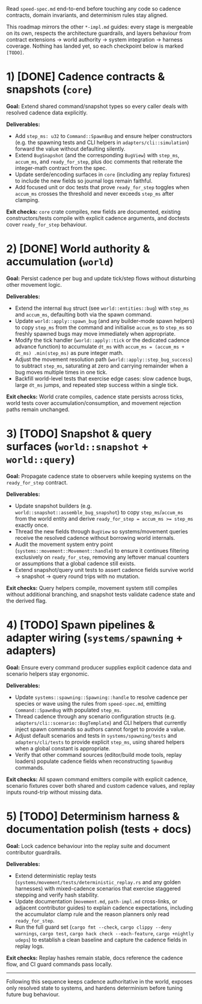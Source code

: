 Read `speed-spec.md` end-to-end before touching any code so cadence contracts,
domain invariants, and determinism rules stay aligned.

This roadmap mirrors the other `*-impl.md` guides: every stage is mergeable on
its own, respects the architecture guardrails, and layers behaviour from
contract extensions → world authority → system integration → harness coverage.
Nothing has landed yet, so each checkpoint below is marked `[TODO]`.

# 1) [DONE] Cadence contracts & snapshots (`core`)

**Goal:** Extend shared command/snapshot types so every caller deals with
resolved cadence data explicitly.

**Deliverables:**

* Add `step_ms: u32` to `Command::SpawnBug` and ensure helper constructors (e.g.
  the spawning tests and CLI helpers in `adapters/cli::simulation`) forward the
  value without defaulting silently.
* Extend `BugSnapshot` (and the corresponding `BugView`) with `step_ms`,
  `accum_ms`, and `ready_for_step`, plus doc comments that reiterate the
  integer-math contract from the spec.
* Update serde/encoding surfaces in `core` (including any replay fixtures) to
  include the new fields so journal logs remain faithful.
* Add focused unit or doc tests that prove `ready_for_step` toggles when
  `accum_ms` crosses the threshold and never exceeds `step_ms` after clamping.

**Exit checks:** `core` crate compiles, new fields are documented, existing
constructors/tests compile with explicit cadence arguments, and doctests cover
`ready_for_step` behaviour.

# 2) [DONE] World authority & accumulation (`world`)

**Goal:** Persist cadence per bug and update tick/step flows without disturbing
other movement logic.

**Deliverables:**

* Extend the internal `Bug` struct (see `world::entities::bug`) with `step_ms`
  and `accum_ms`, defaulting both via the spawn command.
* Update `world::apply::spawn_bug` (and any builder-mode spawn helpers) to copy
  `step_ms` from the command and initialise `accum_ms` to `step_ms` so freshly
  spawned bugs may move immediately when appropriate.
* Modify the tick handler (`world::apply::tick` or the dedicated cadence
  advance function) to accumulate `dt_ms` with `accum_ms = (accum_ms + dt_ms)
  .min(step_ms)` as pure integer math.
* Adjust the movement resolution path (`world::apply::step_bug_success`) to
  subtract `step_ms`, saturating at zero and carrying remainder when a bug moves
  multiple times in one tick.
* Backfill world-level tests that exercise edge cases: slow cadence bugs, large
  `dt_ms` jumps, and repeated step success within a single tick.

**Exit checks:** World crate compiles, cadence state persists across ticks,
world tests cover accumulation/consumption, and movement rejection paths remain
unchanged.

# 3) [TODO] Snapshot & query surfaces (`world::snapshot` + `world::query`)

**Goal:** Propagate cadence state to observers while keeping systems on the
`ready_for_step` contract.

**Deliverables:**

* Update snapshot builders (e.g. `world::snapshot::assemble_bug_snapshot`) to
  copy `step_ms`/`accum_ms` from the world entity and derive
  `ready_for_step = accum_ms >= step_ms` exactly once.
* Thread the new fields through `BugView` so systems/movement queries receive
  the resolved cadence without borrowing world internals.
* Audit the movement system entry point (`systems::movement::Movement::handle`)
  to ensure it continues filtering exclusively on `ready_for_step`, removing any
  leftover manual counters or assumptions that a global cadence still exists.
* Extend snapshot/query unit tests to assert cadence fields survive world →
  snapshot → query round trips with no mutation.

**Exit checks:** Query helpers compile, movement system still compiles without
additional branching, and snapshot tests validate cadence state and the derived
flag.

# 4) [TODO] Spawn pipelines & adapter wiring (`systems/spawning` + adapters)

**Goal:** Ensure every command producer supplies explicit cadence data and
scenario helpers stay ergonomic.

**Deliverables:**

* Update `systems::spawning::Spawning::handle` to resolve cadence per species or
  wave using the rules from `speed-spec.md`, emitting `Command::SpawnBug` with
  populated `step_ms`.
* Thread cadence through any scenario configuration structs (e.g.
  `adapters/cli::scenario::BugTemplate`) and CLI helpers that currently inject
  spawn commands so authors cannot forget to provide a value.
* Adjust default scenarios and tests in `systems/spawning/tests` and
  `adapters/cli/tests` to provide explicit `step_ms`, using shared helpers when
  a global constant is appropriate.
* Verify that other command sources (editor/build mode tools, replay loaders)
  populate cadence fields when reconstructing `SpawnBug` commands.

**Exit checks:** All spawn command emitters compile with explicit cadence,
scenario fixtures cover both shared and custom cadence values, and replay inputs
round-trip without missing data.

# 5) [TODO] Determinism harness & documentation polish (tests + docs)

**Goal:** Lock cadence behaviour into the replay suite and document contributor
guardrails.

**Deliverables:**

* Extend deterministic replay tests (`systems/movement/tests/deterministic_replay.rs`
  and any golden harnesses) with mixed-cadence scenarios that exercise staggered
  stepping and verify hash stability.
* Update documentation (`movement.md`, `path-impl.md` cross-links, or adjacent
  contributor guides) to explain cadence expectations, including the
  accumulator clamp rule and the reason planners only read `ready_for_step`.
* Run the full guard set (`cargo fmt --check`, `cargo clippy --deny warnings`,
  `cargo test`, `cargo hack check --each-feature`, `cargo +nightly udeps`) to
  establish a clean baseline and capture the cadence fields in replay logs.

**Exit checks:** Replay hashes remain stable, docs reference the cadence flow,
and CI guard commands pass locally.

---

Following this sequence keeps cadence authoritative in the world, exposes only
resolved state to systems, and hardens determinism before tuning future bug
behaviour.
